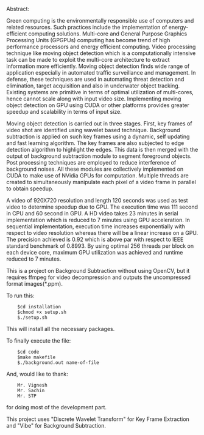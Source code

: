 
Abstract:

Green computing is the environmentally responsible use of computers and related
resources. Such practices include the implementation of energy-efficient computing
solutions. Multi-core and General Purpose Graphics Processing Units (GPGPUs)
computing has become trend of high performance processors and energy efficient
computing. Video processing technique like moving object detection which is a
computationally intensive task can be made to exploit the multi-core architecture to
extract information more efficiently. Moving object detection finds wide range of
application especially in automated traffic surveillance and management. In defense,
these techniques are used in automating threat detection and elimination, target
acquisition and also in underwater object tracking. Existing systems are primitive in terms
of optimal utilization of multi-cores, hence cannot scale along with input video size.
Implementing moving object detection on GPU using CUDA or other platforms provides
greater speedup and scalability in terms of input size.

Moving object detection is carried out in three stages. First, key frames of video
shot are identified using wavelet based technique. Background subtraction is applied on
such key frames using a dynamic, self updating and fast learning algorithm. The key
frames are also subjected to edge detection algorithm to highlight the edges. This data is
then merged with the output of background subtraction module to segment foreground
objects. Post processing techniques are employed to reduce interference of background
noises. All these modules are collectively implemented on CUDA to make use of NVidia
GPUs for computation. Multiple threads are created to simultaneously manipulate each
pixel of a video frame in parallel to obtain speedup.

A video of 920X720 resolution and length 120 seconds was used as test video to
determine speedup due to GPU. The execution time was 111 second in CPU and 60
second in GPU. A HD video takes 23 minutes in serial implementation which is reduced
to 7 minutes using GPU acceleration. In sequential implementation, execution time
increases exponentially with respect to video resolution whereas there will be a linear
increase on a GPU. The precision achieved is 0.92 which is above par with respect to
IEEE standard benchmark of 0.8993. By using optimal 256 threads per block on each
device core, maximum GPU utilization was achieved and runtime reduced to 7 minutes.


This is a project on Background Subtraction without using OpenCV, but it requires ffmpeg for video decompression and outputs the uncompressed format images(*.ppm).

To run this:
		  
        $cd installation
		$chmod +x setup.sh
		$./setup.sh
This will install all the necessary packages. 

To finally execute the file:
		
        $cd code
        $make makefile
		$./background.out name-of-file
		
And, would like to thank:
	
        Mr. Vignesh
        Mr. Sachin
        Mr. STP

for doing most of the development part.

This project uses "Discrete Wavelet Transform" for Key Frame Extraction and "Vibe" for Background Subtraction.  
